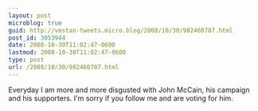```yaml
---
layout: post
microblog: true
guid: http://vmstan-tweets.micro.blog/2008/10/30/982460787.html
post_id: 3053944
date: 2008-10-30T11:02:47-0600
lastmod: 2008-10-30T11:02:47-0600
type: post
url: /2008/10/30/982460787.html
---
```

Everyday I am more and more disgusted with John McCain, his campaign and his supporters. I'm sorry if you follow me and are voting for him.
